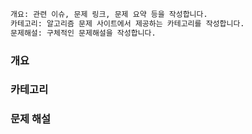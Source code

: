 ```bash
개요: 관련 이슈, 문제 링크, 문제 요약 등을 작성합니다.
카테고리: 알고리즘 문제 사이트에서 제공하는 카테고리를 작성합니다.
문제해설: 구체적인 문제해설을 작성합니다.
```

### 개요

### 카테고리

### 문제 해설
